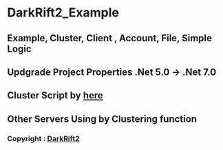 # DarkRift2_Example


## Example, Cluster, Client , Account, File, Simple Logic


## Updgrade Project Properties .Net 5.0 -> .Net 7.0


## Cluster Script by [here](https://github.com/DarkRiftNetworking/consul-server-registry-connector/blob/master/src/ConsulServerRegistryConnector.cs)


## Other Servers Using by Clustering function


### Copyright : [DarkRift2](https://github.com/DarkRiftNetworking/DarkRift)
